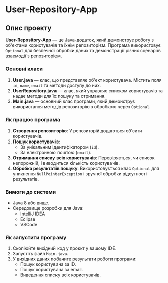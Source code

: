 # User-Repository-App

## Опис проекту
**User-Repository-App** — це Java-додаток, який демонструє роботу з об'єктами користувачів та їхнім репозиторієм. Програма використовує `Optional` для безпечної обробки даних та демонстрації різних сценаріїв взаємодії з репозиторієм.

### Основні класи
1. **User.java** — клас, що представляє об'єкт користувача. Містить поля `id`, `name`, `email` та методи доступу до них.
2. **UserRepository.java** — клас, який управляє списком користувачів та надає методи для їх пошуку та отримання.
3. **Main.java** — основний клас програми, який демонструє використання методів репозиторію з обробкою через `Optional`.

### Як працює програма
1. **Створення репозиторію**: У репозиторій додаються об'єкти користувачів.
2. **Пошук користувачів**:
   - За унікальним ідентифікатором (`id`).
   - За електронною поштою (`email`).
3. **Отримання списку всіх користувачів**: Перевіряється, чи список непорожній, і виводиться кількість користувачів.
4. **Обробка результатів пошуку**: Використовується клас `Optional` для уникнення `NullPointerException` і зручної обробки відсутності результатів.

### Вимоги до системи
- Java 8 або вище.
- Середовище розробки для Java:
  - IntelliJ IDEA
  - Eclipse
  - VSCode

### Як запустити програму
1. Скопіюйте вихідний код у проєкт у вашому IDE.
2. Запустіть файл `Main.java`.
3. У вихідних даних побачите результати роботи програми:
   - Пошук користувача за ID.
   - Пошук користувача за email.
   - Виведення списку всіх користувачів.


